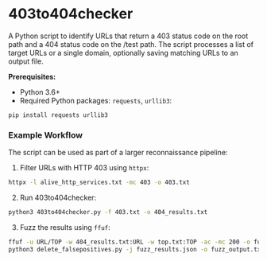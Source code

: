 # 403to404checker
A Python script to identify URLs that return a 403 status code on the root path and a 404 status code on the /test path. The script processes a list of target URLs or a single domain, optionally saving matching URLs to an output file.

**Prerequisites:**

- Python 3.6+
- Required Python packages: `requests`, `urllib3`:
```
pip install requests urllib3
```
### Example Workflow
The script can be used as part of a larger reconnaissance pipeline:

1. Filter URLs with HTTP 403 using `httpx`:

```bash
httpx -l alive_http_services.txt -mc 403 -o 403.txt
```
2. Run 403to404checker:
```bash
python3 403to404checker.py -f 403.txt -o 404_results.txt
```
3. Fuzz the results using `ffuf`:
```bash
ffuf -u URL/TOP -w 404_results.txt:URL -w top.txt:TOP -ac -mc 200 -o fuzz_results.json -fs 0 && \
python3 delete_falsepositives.py -j fuzz_results.json -o fuzz_output.txt -fp fp_domains.txt
```
